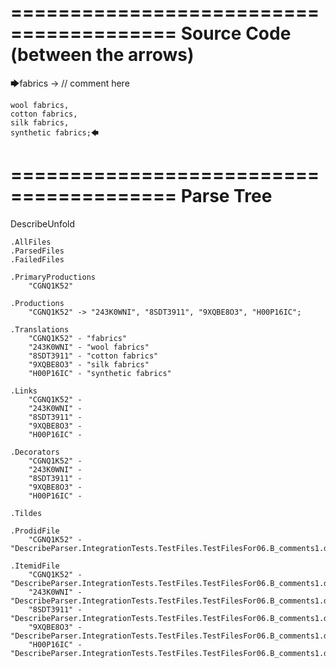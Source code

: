 ========================================
Source Code (between the arrows)
========================================

🡆fabrics -> // comment here

    wool fabrics,
    cotton fabrics,
    silk fabrics,
    synthetic fabrics;🡄

========================================
Parse Tree
========================================
DescribeUnfold

    .AllFiles
    .ParsedFiles
    .FailedFiles

    .PrimaryProductions
        "CGNQ1K52" 

    .Productions
        "CGNQ1K52" -> "243K0WNI", "8SDT3911", "9XQBE8O3", "H00P16IC";

    .Translations
        "CGNQ1K52" - "fabrics"
        "243K0WNI" - "wool fabrics"
        "8SDT3911" - "cotton fabrics"
        "9XQBE8O3" - "silk fabrics"
        "H00P16IC" - "synthetic fabrics"

    .Links
        "CGNQ1K52" - 
        "243K0WNI" - 
        "8SDT3911" - 
        "9XQBE8O3" - 
        "H00P16IC" - 

    .Decorators
        "CGNQ1K52" - 
        "243K0WNI" - 
        "8SDT3911" - 
        "9XQBE8O3" - 
        "H00P16IC" - 

    .Tildes

    .ProdidFile
        "CGNQ1K52" - "DescribeParser.IntegrationTests.TestFiles.TestFilesFor06.B_comments1.ds"

    .ItemidFile
        "CGNQ1K52" - "DescribeParser.IntegrationTests.TestFiles.TestFilesFor06.B_comments1.ds"
        "243K0WNI" - "DescribeParser.IntegrationTests.TestFiles.TestFilesFor06.B_comments1.ds"
        "8SDT3911" - "DescribeParser.IntegrationTests.TestFiles.TestFilesFor06.B_comments1.ds"
        "9XQBE8O3" - "DescribeParser.IntegrationTests.TestFiles.TestFilesFor06.B_comments1.ds"
        "H00P16IC" - "DescribeParser.IntegrationTests.TestFiles.TestFilesFor06.B_comments1.ds"


